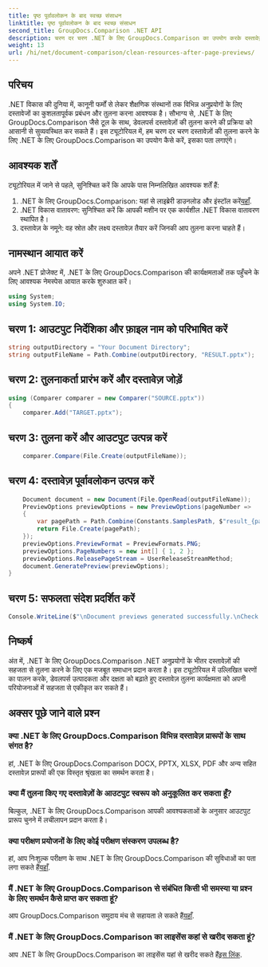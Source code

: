 ```yaml
---
title: पृष्ठ पूर्वावलोकन के बाद स्वच्छ संसाधन
linktitle: पृष्ठ पूर्वावलोकन के बाद स्वच्छ संसाधन
second_title: GroupDocs.Comparison .NET API
description: चरण दर चरण .NET के लिए GroupDocs.Comparison का उपयोग करके दस्तावेज़ों की तुलना करना सीखें। कुशल दस्तावेज़ प्रबंधन के साथ अपने .NET अनुप्रयोगों को बेहतर बनाएं।
weight: 13
url: /hi/net/document-comparison/clean-resources-after-page-previews/
---
```

## परिचय
.NET विकास की दुनिया में, कानूनी फर्मों से लेकर शैक्षणिक संस्थानों तक विभिन्न अनुप्रयोगों के लिए दस्तावेजों का कुशलतापूर्वक प्रबंधन और तुलना करना आवश्यक है। सौभाग्य से, .NET के लिए GroupDocs.Comparison जैसे टूल के साथ, डेवलपर्स दस्तावेज़ों की तुलना करने की प्रक्रिया को आसानी से सुव्यवस्थित कर सकते हैं। इस ट्यूटोरियल में, हम चरण दर चरण दस्तावेज़ों की तुलना करने के लिए .NET के लिए GroupDocs.Comparison का उपयोग कैसे करें, इसका पता लगाएंगे।
## आवश्यक शर्तें
ट्यूटोरियल में जाने से पहले, सुनिश्चित करें कि आपके पास निम्नलिखित आवश्यक शर्तें हैं:
1.  .NET के लिए GroupDocs.Comparison: यहां से लाइब्रेरी डाउनलोड और इंस्टॉल करें[यहाँ](https://releases.groupdocs.com/comparison/net/).
2. .NET विकास वातावरण: सुनिश्चित करें कि आपकी मशीन पर एक कार्यशील .NET विकास वातावरण स्थापित है।
3. दस्तावेज़ के नमूने: वह स्रोत और लक्ष्य दस्तावेज़ तैयार करें जिनकी आप तुलना करना चाहते हैं।

## नामस्थान आयात करें
अपने .NET प्रोजेक्ट में, .NET के लिए GroupDocs.Comparison की कार्यक्षमताओं तक पहुँचने के लिए आवश्यक नेमस्पेस आयात करके शुरुआत करें।

```csharp
using System;
using System.IO;
```

## चरण 1: आउटपुट निर्देशिका और फ़ाइल नाम को परिभाषित करें
```csharp
string outputDirectory = "Your Document Directory";
string outputFileName = Path.Combine(outputDirectory, "RESULT.pptx");
```
## चरण 2: तुलनाकर्ता प्रारंभ करें और दस्तावेज़ जोड़ें
```csharp
using (Comparer comparer = new Comparer("SOURCE.pptx"))
{
    comparer.Add("TARGET.pptx");
```
## चरण 3: तुलना करें और आउटपुट उत्पन्न करें
```csharp
    comparer.Compare(File.Create(outputFileName));
```
## चरण 4: दस्तावेज़ पूर्वावलोकन उत्पन्न करें
```csharp
    Document document = new Document(File.OpenRead(outputFileName));
    PreviewOptions previewOptions = new PreviewOptions(pageNumber =>
    {
        var pagePath = Path.Combine(Constants.SamplesPath, $"result_{pageNumber}.png");
        return File.Create(pagePath);
    });
    previewOptions.PreviewFormat = PreviewFormats.PNG;
    previewOptions.PageNumbers = new int[] { 1, 2 };
    previewOptions.ReleasePageStream = UserReleaseStreamMethod;
    document.GeneratePreview(previewOptions);
}
```
## चरण 5: सफलता संदेश प्रदर्शित करें
```csharp
Console.WriteLine($"\nDocument previews generated successfully.\nCheck output in {outputDirectory}.");
```

## निष्कर्ष
अंत में, .NET के लिए GroupDocs.Comparison .NET अनुप्रयोगों के भीतर दस्तावेज़ों की सहजता से तुलना करने के लिए एक मजबूत समाधान प्रदान करता है। इस ट्यूटोरियल में उल्लिखित चरणों का पालन करके, डेवलपर्स उत्पादकता और दक्षता को बढ़ाते हुए दस्तावेज़ तुलना कार्यक्षमता को अपनी परियोजनाओं में सहजता से एकीकृत कर सकते हैं।
## अक्सर पूछे जाने वाले प्रश्न
### क्या .NET के लिए GroupDocs.Comparison विभिन्न दस्तावेज़ प्रारूपों के साथ संगत है?
हां, .NET के लिए GroupDocs.Comparison DOCX, PPTX, XLSX, PDF और अन्य सहित दस्तावेज़ प्रारूपों की एक विस्तृत श्रृंखला का समर्थन करता है।
### क्या मैं तुलना किए गए दस्तावेज़ों के आउटपुट स्वरूप को अनुकूलित कर सकता हूँ?
बिल्कुल, .NET के लिए GroupDocs.Comparison आपकी आवश्यकताओं के अनुसार आउटपुट प्रारूप चुनने में लचीलापन प्रदान करता है।
### क्या परीक्षण प्रयोजनों के लिए कोई परीक्षण संस्करण उपलब्ध है?
 हां, आप निःशुल्क परीक्षण के साथ .NET के लिए GroupDocs.Comparison की सुविधाओं का पता लगा सकते हैं[यहाँ](https://releases.groupdocs.com/).
### मैं .NET के लिए GroupDocs.Comparison से संबंधित किसी भी समस्या या प्रश्न के लिए समर्थन कैसे प्राप्त कर सकता हूं?
 आप GroupDocs.Comparison समुदाय मंच से सहायता ले सकते हैं[यहाँ](https://forum.groupdocs.com/c/comparison/12).
### मैं .NET के लिए GroupDocs.Comparison का लाइसेंस कहां से खरीद सकता हूं?
आप .NET के लिए GroupDocs.Comparison का लाइसेंस यहां से खरीद सकते हैं[इस लिंक](https://purchase.groupdocs.com/buy).